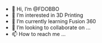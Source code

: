 - 👋 Hi, I’m @FDOBBO
- 👀 I’m interested in 3D Printing
- 🌱 I’m currently learning Fusion 360
- 💞️ I’m looking to collaborate on ...
- 📫 How to reach me ...

<!---
FDOBBO/FDOBBO is a ✨ special ✨ repository because its `README.md` (this file) appears on your GitHub profile.
You can click the Preview link to take a look at your changes.
--->
